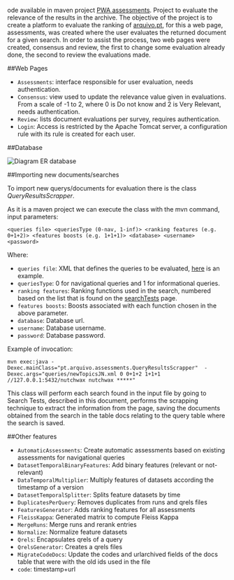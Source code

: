 ode available in maven project [PWA assessments](https://github.com/arquivo/Pwa-Assessments). Project to evaluate the relevance of the results in the archive.
The objective of the project is to create a platform to evaluate the ranking of [arquivo.pt](http://arquivo.pt), for this a web page, assessments, was created where the user evaluates the returned document for a given search. In order to assist the process, two web pages were created, consensus and review, the first to change some evaluation already done, the second to review the evaluations made.

##Web Pages

* `Assessments`: interface responsible for user evaluation, needs authentication.
* `Consensus`: view used to update the relevance value given in evaluations. From a scale of -1 to 2, where 0 is Do not know and 2 is Very Relevant, needs authentication.
* `Review`: lists document evaluations per survey, requires authentication.
* `Login`: Access is restricted by the Apache Tomcat server, a configuration rule with its rule is created for each user.

##Database

![Diagram ER database](https://github.com/arquivo/Pwa-Assessments/blob/master/diagramER-PWAassessments.png)

##Importing new documents/searches

To import new querys/documents for evaluation there is the class _QueryResultsScrapper_.

As it is a maven project we can execute the class with the mvn command, input parameters:

`<queries file> <queriesType (0-nav, 1-inf)> <ranking features (e.g. 0+1+2)> <features boosts (e.g. 1+1+1)> <database> <username> <password>`

Where:
* `queries file`: XML that defines the queries to be evaluated, [here](https://github.com/arquivo/Pwa-Assessments/blob/master/queries/topics.xml) is an example.
* `queriesType`: 0 for navigational queries and 1 for informational queries.
* `ranking features`: Ranking functions used in the search, numbered based on the list that is found on the [searchTests](http://arquivo.pt/searchTests.jsp) page.
* `features boosts`: Boosts associated with each function chosen in the above parameter.
* `database`: Database url.
* `username`: Database username.
* `password`: Database password.

Example of invocation:

`mvn exec:java -Dexec.mainClass="pt.arquivo.assessments.QueryResultsScrapper"  -Dexec.args="queries/newTopicsJN.xml 0 0+1+2 1+1+1 //127.0.0.1:5432/nutchwax nutchwax *****"`

This class will perform each search found in the input file by going to Search Tests, described in this document, performs the scrapping technique to extract the information from the page, saving the documents obtained from the search in the table docs relating to the query table where the search is saved.

##Other features
* `AutomaticAssessments`: Create automatic assessments based on existing assessments for navigational queries
* `DatasetTemporalBinaryFeatures`: Add binary features (relevant or not-relevant)
* `DataTemporalMultiplier`: Multiply features of datasets according the timestamp of a version
* `DatasetTemporalSplitter`:  Splits feature datasets by time
* `DuplicatesPerQuery`: Removes duplicates from runs and qrels files
* `FeaturesGenerator`:  Adds ranking features for all assessments
* `FleissKappa`: Generated matrix to compute Fleiss Kappa
* `MergeRuns`: Merge runs and rerank entries
* `Normalize`: Normalize feature datasets
* `Qrels`: Encapsulates qrels of a query
* `QrelsGenerator`: Creates a qrels files
* `MigrateCodeDocs`: Update the codes and urlarchived fields of the docs table that were with the old ids used in the file
 * `code`: timestamp+url

